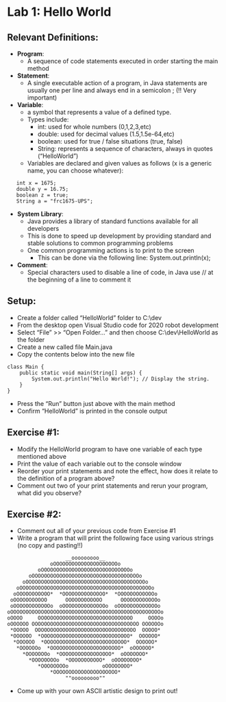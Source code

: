 # Lab 1: Hello World

## Relevant Definitions:
* **Program**:
  * A sequence of code statements executed in order starting the main method
* **Statement**:
  * A single executable action of a program, in Java statements are usually one per line and always end in a semicolon ; (!! Very important)
* **Variable**: 
  * a symbol that represents a value of a defined type.
  * Types include:
    * int: used for whole numbers (0,1,2,3,etc)
    * double: used for decimal values (1.5,1.5e-64,etc)
    * boolean: used for true / false situations (true, false)
    * String: represents a sequence of characters, always in quotes (“HelloWorld”)
   * Variables are declared and given values as follows (x is a generic name, you can choose whatever):
```  
   int x = 1675;
   double y = 16.75;
   boolean z = true;
   String a = "frc1675-UPS";
```
* **System Library**:
  * Java provides a library of standard functions available for all developers
  * This is done to speed up development by providing standard and stable solutions to common programming problems
  * One common programming actions is to print to the screen
    * This can be done via the following line: System.out.println(x);
* **Comment**:
  * Special characters used to disable a line of code, in Java use // at the beginning of a line to comment it

## Setup:
* Create a folder called “HelloWorld” folder to C:\dev
* From the desktop open Visual Studio code for 2020 robot development
* Select “File” >> “Open Folder…” and then choose C:\dev\HelloWorld as the folder
* Create a new called file Main.java
* Copy the contents below into the new file
```
class Main {
    public static void main(String[] args) {
        System.out.println("Hello World!"); // Display the string.
    }
}
```
* Press the “Run” button just above with the main method
* Confirm “HelloWorld” is printed in the console output

## Exercise #1:
* Modify the HelloWorld program to have one variable of each type mentioned above
* Print the value of each variable out to the console window
* Reorder your print statements and note the effect, how does it relate to the definition of a program above?
* Comment out two of your print statements and rerun your program, what did you observe?


## Exercise #2:
* Comment out all of your previous code from Exercise #1
* Write a program that will print the following face using various strings (no copy and pasting!!)

```
                   __ooooooooo__
              oOOOOOOOOOOOOOOOOOOOOOo
          oOOOOOOOOOOOOOOOOOOOOOOOOOOOOOo
       oOOOOOOOOOOOOOOOOOOOOOOOOOOOOOOOOOOOo
     oOOOOOOOOOOOOOOOOOOOOOOOOOOOOOOOOOOOOOOOo
   oOOOOOOOOOOOOOOOOOOOOOOOOOOOOOOOOOOOOOOOOOOOo
  oOOOOOOOOOOO*  *OOOOOOOOOOOOOO*  *OOOOOOOOOOOOo
 oOOOOOOOOOOO      OOOOOOOOOOOO      OOOOOOOOOOOOo
 oOOOOOOOOOOOOo  oOOOOOOOOOOOOOOo  oOOOOOOOOOOOOOo
oOOOOOOOOOOOOOOOOOOOOOOOOOOOOOOOOOOOOOOOOOOOOOOOOOo
oOOOO     OOOOOOOOOOOOOOOOOOOOOOOOOOOOOOO     OOOOo
oOOOOOO OOOOOOOOOOOOOOOOOOOOOOOOOOOOOOOOOOO OOOOOOo
 *OOOOO  OOOOOOOOOOOOOOOOOOOOOOOOOOOOOOOOO  OOOOO*
 *OOOOOO  *OOOOOOOOOOOOOOOOOOOOOOOOOOOOO*  OOOOOO*
  *OOOOOO  *OOOOOOOOOOOOOOOOOOOOOOOOOOO*  OOOOOO*
   *OOOOOOo  *OOOOOOOOOOOOOOOOOOOOOOO*  oOOOOOO*
     *OOOOOOOo  *OOOOOOOOOOOOOOOOO*  oOOOOOOO*
       *OOOOOOOOo  *OOOOOOOOOOO*  oOOOOOOOO*      
          *OOOOOOOOo           oOOOOOOOO*      
              *OOOOOOOOOOOOOOOOOOOOO*          
                   ""ooooooooo""
```
* Come up with your own ASCII artistic design to print out!
